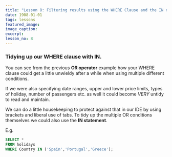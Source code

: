 ```yaml
---
title: "Lesson 8: Filtering results using the WHERE Clause and the IN operator."
date: 1908-01-01
tags: lessons
featured_image: 
image_caption: 
excerpt: 
lesson_no: 8
---
```

### Tidying up our WHERE clause with IN.

You can see from the previous **OR operator** example how your WHERE clause could get a little unwieldy after a while when using multiple different conditions.

If we were also specifying date ranges, upper and lower price limits, types of holiday, number of passengers etc. as well it could become _VERY_ untidy to read and maintain.

We can do a little housekeeping to protect against that in our IDE by using brackets and liberal use of tabs. To tidy up the multiple OR conditions themselves we could also use the **IN statement**.

E.g. 

```sql
SELECT * 
FROM holidays 
WHERE Country IN ('Spain','Portugal','Greece');
```
